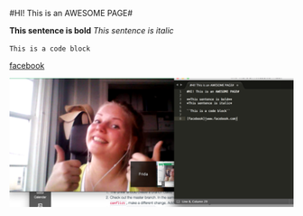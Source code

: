 #HI! This is an AWESOME PAGE#

**This sentence is bold**
*This sentence is italic*

``This is a code block``

[facebook](www.facebook.com)

![FridaSS](https://github.com/FridaSjoholm/phase-0-gps-1/blob/master/FridaSS.png)